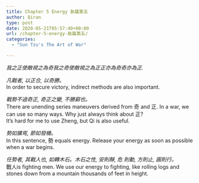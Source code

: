 ```yaml
---
title: Chapter 5 Energy 埶篇第五
author: Qiran
type: post
date: 2020-05-21T05:57:40+00:00
url: /chapter-5-energy-埶篇第五/
categories:
  - "Sun Tzu's The Art of War"

---
```

_我之正使敵視之為奇我之奇使敵視之為正正亦為奇奇亦為正._

_凡戰者, 以正合, 以奇勝。_  
In order to secure victory, indirect methods are also important.

_戰勢不過奇正, 奇正之變, 不勝窮也。_  
There are unending series maneuvers derived from 奇 and 正. In a war, we can use so many ways. Why just always think about 正?  
It&#8217;s hard for me to use Zheng, but Qi is also useful.

_勢如擴弯, 節如發機。_  
In this sentence, 勢 equals energy. Release your energy as soon as possible when a war begins.

_任勢者, 其戰人也, 如轉木石。木石之性, 安則靜, 危 則動, 方則止, 圓則行。_  
戰人is fighting men. We use our energy to fighting, like rolling logs and stones down from a mountain thousands of feet in height.